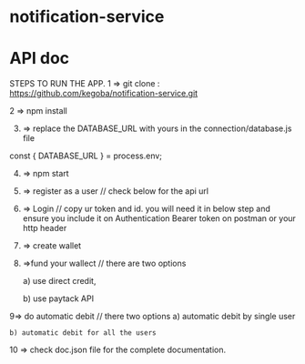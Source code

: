 # notification-service

# API doc



STEPS TO RUN THE APP.
1 => git clone : https://github.com/kegoba/notification-service.git


2 => npm install


3. => replace the DATABASE_URL with yours in the connection/database.js file


const { DATABASE_URL } = process.env;

4. => npm start


5.  => register as a user //  check below for the api url


6. =>  Login    // copy ur token and id. you will need it in below step and ensure you include it on Authentication Bearer token on postman or your http  header  



7. => create wallet


8. =>fund your wallect // there are two options
    
    a) use direct credit,

    b) use paytack API

9=> do automatic debit // there two options
    a) automatic debit by single user

    b) automatic debit for all the users



10 => check doc.json file for the complete documentation.























